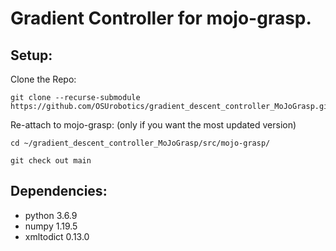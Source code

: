 # Gradient Controller for mojo-grasp.


## Setup:

Clone the Repo:

```console
git clone --recurse-submodule https://github.com/OSUrobotics/gradient_descent_controller_MoJoGrasp.git
```

Re-attach to mojo-grasp: (only if you want the most updated version)

```console
cd ~/gradient_descent_controller_MoJoGrasp/src/mojo-grasp/
```

```console
git check out main
```


## Dependencies:

* python 3.6.9
* numpy 1.19.5
* xmltodict 0.13.0
